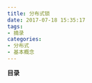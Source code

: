 ```yaml
---
title: 分布式锁
date: 2017-07-18 15:35:17
tags:
- 摘录
categories:
- 分布式
- 基本概念
---
```


__目录__

<!-- toc -->
<!--more-->